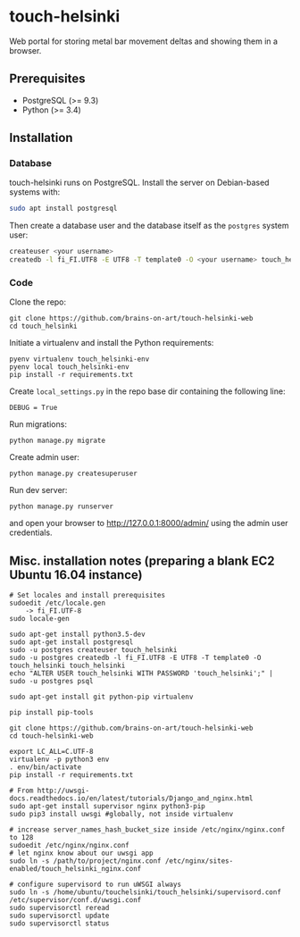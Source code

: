 # touch-helsinki

Web portal for storing metal bar movement deltas and showing them in a browser.

## Prerequisites

* PostgreSQL (>= 9.3)
* Python (>= 3.4)

## Installation

### Database

touch-helsinki runs on PostgreSQL. Install the server on Debian-based systems with:

```bash
sudo apt install postgresql
```

Then create a database user and the database itself as the `postgres` system user:

```bash
createuser <your username>
createdb -l fi_FI.UTF8 -E UTF8 -T template0 -O <your username> touch_helsinki
```

### Code

Clone the repo:
```
git clone https://github.com/brains-on-art/touch-helsinki-web
cd touch_helsinki
```

Initiate a virtualenv and install the Python requirements:
```
pyenv virtualenv touch_helsinki-env
pyenv local touch_helsinki-env
pip install -r requirements.txt
```

Create `local_settings.py` in the repo base dir containing the following line:
```
DEBUG = True
```

Run migrations:
```
python manage.py migrate
```

Create admin user:
```
python manage.py createsuperuser
```

Run dev server:
```
python manage.py runserver
```
and open your browser to http://127.0.0.1:8000/admin/ using the admin user credentials.

## Misc. installation notes (preparing a blank EC2 Ubuntu 16.04 instance)

```
# Set locales and install prerequisites
sudoedit /etc/locale.gen
    -> fi_FI.UTF-8
sudo locale-gen

sudo apt-get install python3.5-dev
sudo apt-get install postgresql
sudo -u postgres createuser touch_helsinki
sudo -u postgres createdb -l fi_FI.UTF8 -E UTF8 -T template0 -O touch_helsinki touch_helsinki
echo "ALTER USER touch_helsinki WITH PASSWORD 'touch_helsinki';" | sudo -u postgres psql

sudo apt-get install git python-pip virtualenv

pip install pip-tools

git clone https://github.com/brains-on-art/touch-helsinki-web
cd touch-helsinki-web

export LC_ALL=C.UTF-8
virtualenv -p python3 env
. env/bin/activate
pip install -r requirements.txt

# From http://uwsgi-docs.readthedocs.io/en/latest/tutorials/Django_and_nginx.html
sudo apt-get install supervisor nginx python3-pip
sudo pip3 install uwsgi #globally, not inside virtualenv

# increase server_names_hash_bucket_size inside /etc/nginx/nginx.conf to 128
sudoedit /etc/nginx/nginx.conf
# let nginx know about our uwsgi app
sudo ln -s /path/to/project/nginx.conf /etc/nginx/sites-enabled/touch_helsinki_nginx.conf

# configure supervisord to run uWSGI always
sudo ln -s /home/ubuntu/touchelsinki/touch_helsinki/supervisord.conf /etc/supervisor/conf.d/uwsgi.conf
sudo supervisorctl reread
sudo supervisorctl update
sudo supervisorctl status
```

